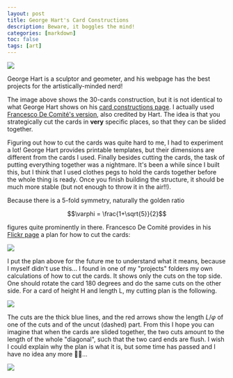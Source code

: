 ```yaml
---
layout: post
title: George Hart's Card Constructions
description: Beware, it boggles the mind!
categories: [markdown]
toc: false
tags: [art]
---
```



![](https://lh3.googleusercontent.com/WDLe3RjqK_JlMLJC6GN2n3C_XyWaxZBNj1_O1WBLlUKjV8CjKsi8Bj_YcVon2FYO3P6Zfd2P6F7qPxEk0sd3WCypLVQRyW8EC_Hga7_V33fRXwlZxMl5o-6SdhpvbdLvbnRxEb8A_ww=w2400)

George Hart is a sculptor and geometer, and his webpage has the best projects for the artistically-minded nerd!

The image above shows the 30-cards construction, but it is not identical to what George Hart shows on his [card constructions page](http://www.georgehart.com/cards/cards.html).
I actually used [Francesco De Comité's version](http://www.flickr.com/photos/fdecomite/3611388781/in/pool-make), also credited by Hart.
The idea is that you strategically cut the cards in **very** specific places, so that they can be slided together.

Figuring out how to cut the cards was quite hard to me, I had to experiment a lot!
George Hart provides printable templates, but their dimensions are different from the cards I used.
Finally besides cutting the cards, the task of putting everything together was a nightmare.
It's been a while since I built this, but I think that I used clothes pegs to hold the cards together before the whole thing is ready.
Once you finish building the structure, it should be much more stable (but not enough to throw it in the air!!).

Because there is a 5-fold symmetry, naturally the golden ratio

$$\varphi = \frac{1+\sqrt{5}}{2}$$

figures quite prominently in there.
Francesco De Comité provides in his [Flickr page](http://www.flickr.com/photos/fdecomite/3616078966/) a plan for how to cut the cards:

![](https://live.staticflickr.com/2434/3616078966_421efeaea8_c.jpg)

I put the plan above for the future me to understand what it means, because I myself didn't use this...
I found in one of my "projects" folders my own calculations of how to cut the cards. It shows only the cuts on the top side. One should rotate the card 180 degrees and do the same cuts on the other side.
For a card of height H and length L, my cutting plan is the following.

![](/archive/blog/card-construction1.png)

The cuts are the thick blue lines, and the red arrows show the length $L/\varphi$ of one of the cuts and of the uncut (dashed) part.
From this I hope you can imagine that when the cards are slided together, the two cuts amount to the length of the whole "diagonal", such that the two card ends are flush.
I wish I could explain why the plan is what it is, but some time has passed and I have no idea any more 🤷‍♂️...

![](https://lh3.googleusercontent.com/c9pgh08m7rRBs5X8SyxKD1qe6tJl7nZU8pc11ejx9m7oJMax2SE8ZDeLd3fy4lG8pgIXvtXtsRrdvoB944HUqXsnc12goP5YgoZEN_2f0AGcWJHuYA3TyaSaUPtz2Ny54qe3cHGqz_Y=w2400)


